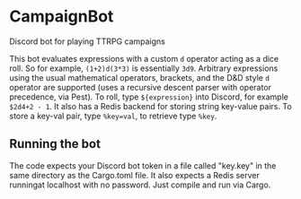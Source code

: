 # CampaignBot
Discord bot for playing TTRPG campaigns

This bot evaluates expressions with a custom `d` operator acting as a dice roll. So for example, `(1+2)d(3*3)` is essentially `3d9`. Arbitrary expressions using the usual mathematical operators, brackets, and the D&D style `d` operator are supported (uses a recursive descent parser with operator precedence, via Pest). To roll, type `${expression}` into Discord, for example `$2d4+2 - 1`.
It also has a Redis backend for storing string key-value pairs. To store a key-val pair, type `%key=val`, to retrieve type `%key`.

## Running the bot
The code expects your Discord bot token in a file called "key.key" in the same directory as the Cargo.toml file. It also expects a Redis server runningat localhost with no password. Just compile and run via Cargo.
